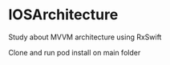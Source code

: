 # IOSArchitecture
Study about MVVM architecture using RxSwift

Clone and run pod install on main folder
